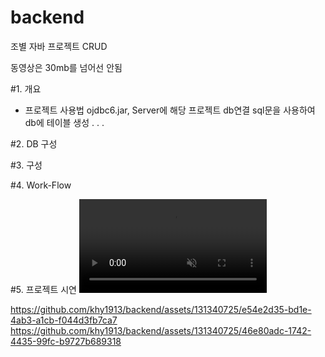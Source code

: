 # backend

조별 자바 프로젝트 CRUD

동영상은 30mb를 넘어선 안됨

#1. 개요
  - 프로젝트 사용법
     ojdbc6.jar, Server에 해당 프로젝트 db연결
    sql문을 사용하여 db에 테이블 생성
    .
    .
    .

#2. DB 구성

#3. 구성

#4. Work-Flow

#5. 프로젝트 시연
  <video src="[https://github.com/khy1913/backend/assets/131340725/46e80adc-1742-4435-99fc-b9727b689318](https://github.com/khy1913/backend/issues/2#issue-1775979935)" autoplay muted />

https://github.com/khy1913/backend/assets/131340725/e54e2d35-bd1e-4ab3-a1cb-f044d3fb7ca7
https://github.com/khy1913/backend/assets/131340725/46e80adc-1742-4435-99fc-b9727b689318
